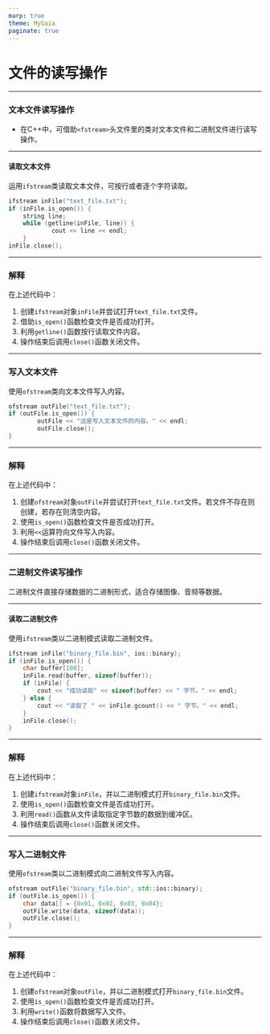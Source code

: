 ```yaml
---
marp: true
theme: MyGaia
paginate: true
---
```

<!-- _class: lead -->
# **文件的读写操作**

---
### **文本文件读写操作**

+ 在C++中，可借助`<fstream>`头文件里的类对文本文件和二进制文件进行读写操作。

---

#### 读取文本文件
运用`ifstream`类读取文本文件，可按行或者逐个字符读取。
```cpp
ifstream inFile("text_file.txt");
if (inFile.is_open()) {
    string line;
    while (getline(inFile, line)) {
            cout << line << endl;
    }
inFile.close();
```

---

### **解释**
在上述代码中：
1. 创建`ifstream`对象`inFile`并尝试打开`text_file.txt`文件。
2. 借助`is_open()`函数检查文件是否成功打开。
3. 利用`getline()`函数按行读取文件内容。
4. 操作结束后调用`close()`函数关闭文件。

---

### **写入文本文件**

使用`ofstream`类向文本文件写入内容。
```cpp
ofstream outFile("text_file.txt");
if (outFile.is_open()) {
        outFile << "这是写入文本文件的内容。" << endl;
        outFile.close();
} 
```

---

### **解释**
在上述代码中：
1. 创建`ofstream`对象`outFile`并尝试打开`text_file.txt`文件。若文件不存在则创建，若存在则清空内容。
2. 使用`is_open()`函数检查文件是否成功打开。
3. 利用`<<`运算符向文件写入内容。
4. 操作结束后调用`close()`函数关闭文件。

---

### **二进制文件读写操作**
二进制文件直接存储数据的二进制形式，适合存储图像、音频等数据。

---

#### 读取二进制文件
使用`ifstream`类以二进制模式读取二进制文件。

```cpp
ifstream inFile("binary_file.bin", ios::binary);
if (inFile.is_open()) {
    char buffer[100];
    inFile.read(buffer, sizeof(buffer));
    if (inFile) {
        cout << "成功读取" << sizeof(buffer) << " 字节。" << endl;
    } else {
        cout << "读取了 " << inFile.gcount() << " 字节。" << endl;
    }
    inFile.close();
} 
```

---

### **解释**
在上述代码中：
1. 创建`ifstream`对象`inFile`，并以二进制模式打开`binary_file.bin`文件。
2. 使用`is_open()`函数检查文件是否成功打开。
3. 利用`read()`函数从文件读取指定字节数的数据到缓冲区。
4. 操作结束后调用`close()`函数关闭文件。

---

### **写入二进制文件**
使用`ofstream`类以二进制模式向二进制文件写入内容。
```cpp
ofstream outFile("binary_file.bin", std::ios::binary);
if (outFile.is_open()) {
    char data[] = {0x01, 0x02, 0x03, 0x04};
    outFile.write(data, sizeof(data));
    outFile.close();
} 
```

---

### **解释**
在上述代码中：
1. 创建`ofstream`对象`outFile`，并以二进制模式打开`binary_file.bin`文件。
2. 使用`is_open()`函数检查文件是否成功打开。
3. 利用`write()`函数将数据写入文件。
4. 操作结束后调用`close()`函数关闭文件。